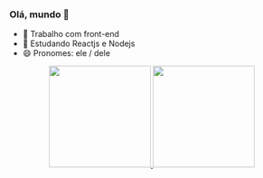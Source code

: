 ### Olá, mundo 👋

- 🔭 Trabalho com front-end
- 🌱 Estudando Reactjs e Nodejs
- 😄 Pronomes: ele / dele


<div align="center">
  <a href="https://github.com/victor-galvao">
  <img height="180em" src="https://github-readme-stats.vercel.app/api?username=victor-galvao&show_icons=true&theme=dark&include_all_commits=true&count_private=true"/>
  <img height="180em" src="https://github-readme-stats.vercel.app/api/top-langs/?username=victor-galvao&layout=compact&langs_count=7&theme=dark"/>
</div>
  
   ##
 
<div> 
  
 
 
 
